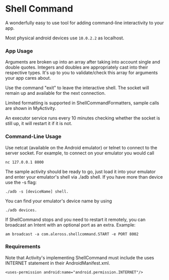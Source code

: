 <h1>Shell Command</h1>

A wonderfully easy to use tool for adding command-line interactivity to your app.



Most physical android devices use `10.0.2.2` as localhost.

<h3>App Usage</h3>

Arguments are broken up into an array after taking into account single and double quotes. Integers and doubles are appropriately cast into their respective types. It's up to you to validate/check this array for arguments your app cares about.

Use the command "exit" to leave the interactive shell. The socket will remain up and available for the next connection.

Limited formatting is supported in ShellCommandFormatters, sample calls are shown in MyActivity.

An executor service runs every 10 minutes checking whether the socket is still up, it will restart it if it is not.

<h3>Command-Line Usage</h3>

Use netcat (available on the Android emulator) or telnet to connect to the server socket. For example, to connect on your emulator you would call 

    nc 127.0.0.1 8000 

The sample activity should be ready to go, just load it into your emulator and enter your emulator's shell via ./adb shell. If you have more than device use the -s flag: 

    ./adb -s [deviceName] shell. 
    
You can find your emulator's device name by using 

    ./adb devices.
    
If ShellCommand stops and you need to restart it remotely, you can broadcast an Intent with an optional port as an extra. Example:

    am broadcast -a com.aleross.shellcommand.START -e PORT 8002    
    
<h3>Requirements</h3>

Note that Activity's implementing ShellCommand must include the uses INTERNET statement in their AndroidManifest.xml.

    <uses-permission android:name="android.permission.INTERNET"/>
